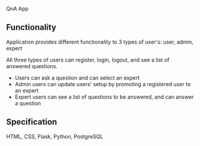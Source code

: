 QnA App

## Functionality

Application provides different functionality to 3 types of user's:
user, admin, expert

All three types of users can register, login, logout, and see a list of answered questions.

- Users can ask a question and can select an expert
- Admin users can update users' setup by promoting a registered user to an expert
- Expert users can see a list of questions to be answered, and can answer a question

## Specification

HTML, CSS, Flask, Python, PostgreSQL
